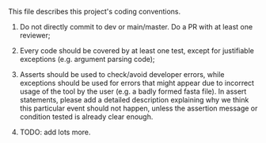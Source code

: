 This file describes this project's coding conventions.

1. Do not directly commit to dev or main/master. Do a PR with at least one reviewer;

2. Every code should be covered by at least one test, except for justifiable exceptions (e.g. argument parsing code);

3. Asserts should be used to check/avoid developer errors, while exceptions should be used for errors that might
appear due to incorrect usage of the tool by the user (e.g. a badly formed fasta file). In assert statements, please
add a detailed description explaining why we think this particular event should not happen, unless the assertion message
or condition tested is already clear enough.

4. TODO: add lots more.
